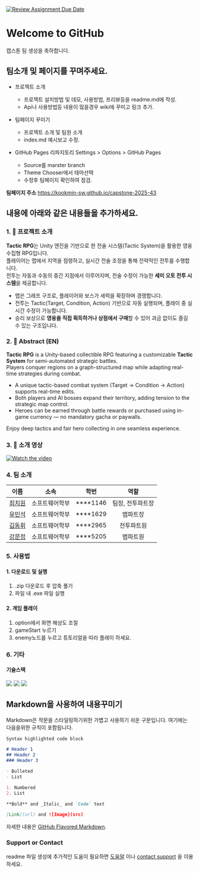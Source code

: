 [![Review Assignment Due Date](https://classroom.github.com/assets/deadline-readme-button-22041afd0340ce965d47ae6ef1cefeee28c7c493a6346c4f15d667ab976d596c.svg)](https://classroom.github.com/a/gFPznrUY)
# Welcome to GitHub

캡스톤 팀 생성을 축하합니다.

## 팀소개 및 페이지를 꾸며주세요.

- 프로젝트 소개
  - 프로젝트 설치방법 및 데모, 사용방법, 프리뷰등을 readme.md에 작성.
  - Api나 사용방법등 내용이 많을경우 wiki에 꾸미고 링크 추가.

- 팀페이지 꾸미기
  - 프로젝트 소개 및 팀원 소개
  - index.md 예시보고 수정.

- GitHub Pages 리파지토리 Settings > Options > GitHub Pages 
  - Source를 marster branch
  - Theme Chooser에서 태마선택
  - 수정후 팀페이지 확인하여 점검.

**팀페이지 주소**
  https://kookmin-sw.github.io/capstone-2025-43

## 내용에 아래와 같은 내용들을 추가하세요.

### 1. 🧩 프로젝트 소개
**Tactic RPG**는 Unity 엔진을 기반으로 한 전술 시스템(Tactic System)을 활용한 영웅 수집형 RPG입니다.  
플레이어는 맵에서 지역을 점령하고, 실시간 전술 조정을 통해 전략적인 전투를 수행합니다.  
전투는 자동과 수동의 중간 지점에서 이루어지며, 전술 수정이 가능한 **세미 오토 전투 시스템**을 제공합니다.

- 맵은 그래프 구조로, 플레이어와 보스가 세력을 확장하며 경쟁합니다.
- 전투는 Tactic(Target, Condition, Action) 기반으로 자동 실행되며, 플레이 중 실시간 수정이 가능합니다.
- 승리 보상으로 **영웅을 직접 획득하거나 상점에서 구매**할 수 있어 과금 없이도 즐길 수 있는 구조입니다.

### 2. 📄 Abstract (EN)

**Tactic RPG** is a Unity-based collectible RPG featuring a customizable **Tactic System** for semi-automated strategic battles.  
Players conquer regions on a graph-structured map while adapting real-time strategies during combat.

- A unique tactic-based combat system (Target → Condition → Action) supports real-time edits.
- Both players and AI bosses expand their territory, adding tension to the strategic map control.
- Heroes can be earned through battle rewards or purchased using in-game currency — no mandatory gacha or paywalls.

Enjoy deep tactics and fair hero collecting in one seamless experience.
### 3. 🎥 소개 영상
[![Watch the video](https://img.youtube.com/vi/4IjjKHmbU40/hqdefault.jpg)](https://www.youtube.com/watch?v=4IjjKHmbU40)

### 4. 팀 소개

| 이름 | 소속 | 학번 | 역할 |
| :---: | :---: | :---: | :---: |
|[최치원](https://github.com/chiwon424)|소프트웨어학부|****1146|팀장, 전투파트장|
|[유민석](https://github.com/YuMinSeok)|소프트웨어학부|****1629|맵파트장|
|[김동휘](https://github.com/kimdong0925)|소프트웨어학부|****2965|전투파트원|
|[강문정](https://github.com/kangmunjeong)|소프트웨어학부|****5205|맵파트원|

### 5. 사용법

#### 1. 다운로드 및 실행
1. .zip 다운로드 후 압축 풀기
2. 파일 내 .exe 파일 실행

#### 2. 게임 플레이
1. option에서 화면 해상도 조절
2. gameStart 누르기
3. enemy노드를 누르고 튜토리얼을 따라 플레이 하세요.


### 6. 기타

#### 기술스택
<img src="https://img.shields.io/badge/c%23-%23239120.svg?style=for-the-badge&logo=csharp&logoColor=white">
<img src="https://img.shields.io/badge/unity-%23000000.svg?style=for-the-badge&logo=unity&logoColor=white">
<img src="https://img.shields.io/badge/blender-%23F5792A.svg?style=for-the-badge&logo=blender&logoColor=white">

## Markdown을 사용하여 내용꾸미기

Markdown은 작문을 스타일링하기위한 가볍고 사용하기 쉬운 구문입니다. 여기에는 다음을위한 규칙이 포함됩니다.

```markdown
Syntax highlighted code block

# Header 1
## Header 2
### Header 3

- Bulleted
- List

1. Numbered
2. List

**Bold** and _Italic_ and `Code` text

[Link](url) and ![Image](src)
```

자세한 내용은 [GitHub Flavored Markdown](https://guides.github.com/features/mastering-markdown/).

### Support or Contact

readme 파일 생성에 추가적인 도움이 필요하면 [도움말](https://help.github.com/articles/about-readmes/) 이나 [contact support](https://github.com/contact) 을 이용하세요.
